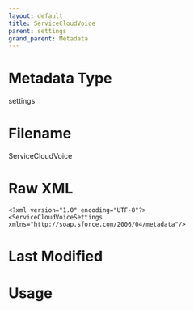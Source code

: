 ```yaml
---
layout: default
title: ServiceCloudVoice
parent: settings
grand_parent: Metadata
---
```

# Metadata Type
settings


# Filename 
ServiceCloudVoice


# Raw XML
```
<?xml version="1.0" encoding="UTF-8"?>
<ServiceCloudVoiceSettings xmlns="http://soap.sforce.com/2006/04/metadata"/>
```


# Last Modified


# Usage
